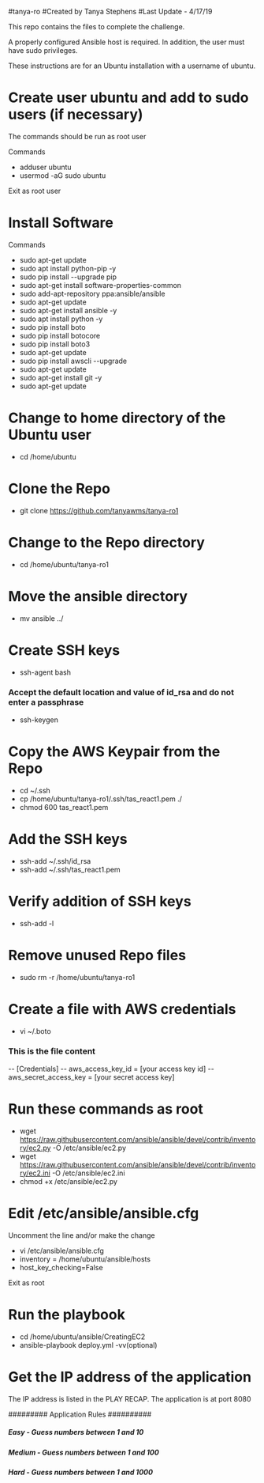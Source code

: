 #tanya-ro
#Created by Tanya Stephens
#Last Update - 4/17/19

This repo contains the files to complete the challenge.

A properly configured Ansible host is required. In addition, the user must have sudo privileges.

These instructions are for an Ubuntu installation with a username of ubuntu.

# Create user ubuntu and add to sudo users (if necessary)
The commands should be run as root user

Commands
- adduser ubuntu
- usermod -aG sudo ubuntu

Exit as root user

# Install Software
Commands
- sudo apt-get update
- sudo apt install python-pip -y
- sudo pip install --upgrade pip
- sudo apt-get install software-properties-common
- sudo add-apt-repository ppa:ansible/ansible
- sudo apt-get update
- sudo apt-get install ansible -y
- sudo apt install python -y
- sudo pip install boto
- sudo pip install botocore
- sudo pip install boto3
- sudo apt-get update
- sudo pip install awscli --upgrade
- sudo apt-get update
- sudo apt-get install git -y
- sudo apt-get update

# Change to home directory of the Ubuntu user
- cd /home/ubuntu

# Clone the Repo
- git clone https://github.com/tanyawms/tanya-ro1

# Change to the Repo directory
- cd /home/ubuntu/tanya-ro1

# Move the ansible directory
- mv ansible ../

# Create SSH keys
- ssh-agent bash

### Accept the default location and value of id_rsa and do not enter a passphrase
- ssh-keygen 

# Copy the AWS Keypair from the Repo
- cd ~/.ssh
- cp /home/ubuntu/tanya-ro1/.ssh/tas_react1.pem ./
- chmod 600 tas_react1.pem

# Add the SSH keys
- ssh-add ~/.ssh/id_rsa
- ssh-add ~/.ssh/tas_react1.pem

# Verify addition of SSH keys
- ssh-add -l

# Remove unused Repo files
- sudo rm -r /home/ubuntu/tanya-ro1

# Create a file with AWS credentials
- vi ~/.boto
### This is the file content
--  [Credentials]
--  aws_access_key_id = [your access key id]
--  aws_secret_access_key = [your secret access key]
  
# Run these commands as root
- wget https://raw.githubusercontent.com/ansible/ansible/devel/contrib/inventory/ec2.py -O /etc/ansible/ec2.py
- wget https://raw.githubusercontent.com/ansible/ansible/devel/contrib/inventory/ec2.ini -O /etc/ansible/ec2.ini
- chmod +x /etc/ansible/ec2.py

# Edit /etc/ansible/ansible.cfg
Uncomment the line and/or make the change

- vi /etc/ansible/ansible.cfg
- inventory      = /home/ubuntu/ansible/hosts
- host_key_checking=False

Exit as root

# Run the playbook
- cd /home/ubuntu/ansible/CreatingEC2
- ansible-playbook deploy.yml -vv(optional)

# Get the IP address of the application
The IP address is listed in the PLAY RECAP. The application is at port 8080

#########  Application Rules  ##########
##### Easy - Guess numbers between 1 and 10     #####
##### Medium - Guess numbers between 1 and 100  #####
##### Hard - Guess numbers between 1 and 1000   #####
